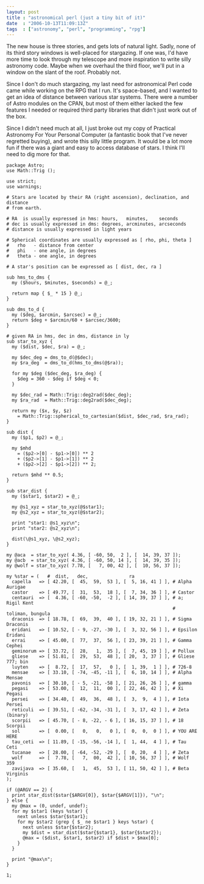```yaml
---
layout: post
title : "astronomical perl (just a tiny bit of it)"
date  : "2006-10-13T11:09:13Z"
tags  : ["astronomy", "perl", "programming", "rpg"]
---
```

The new house is three stories, and gets lots of natural light.  Sadly, none of
its third story windows is well-placed for stargazing.  If one was, I'd have
more time to look through my telescope and more inspiration to write silly
astronomy code.  Maybe when we overhaul the third floor, we'll put in a window
on the slant of the roof.  Probably not.

Since I don't do much stargazing, my last need for astronomical Perl code came
while working on the RPG that I run.  It's space-based, and I wanted to get an
idea of distance between various star systems.  There were a number of Astro
modules on the CPAN, but most of them either lacked the few features I needed
or required third party libraries that didn't just work out of the box.

Since I didn't need much at all, I just broke out my copy of Practical
Astronomy For Your Personal Computer (a fantastic book that I've never
regretted buying), and wrote this silly little program.  It would be a lot more
fun if there was a giant and easy to access database of stars.  I think I'll
need to dig more for that.

    package Astro;
    use Math::Trig ();

    use strict;
    use warnings;

    # Stars are located by their RA (right ascension), declination, and distance
    # from earth.

    # RA  is usually expressed in hms: hours,   minutes,    seconds
    # dec is usually expressed in dms: degrees, arcminutes, arcseconds
    # distance is usually expressed in light years

    # Spherical coordinates are usually expressed as [ rho, phi, theta ]
    #   rho   - distance from center
    #   phi   - one angle, in degrees
    #   theta - one angle, in degrees

    # A star's position can be expressed as [ dist, dec, ra ]

    sub hms_to_dms {
      my ($hours, $minutes, $seconds) = @_;

      return map { $_ * 15 } @_;
    }

    sub dms_to_d {
      my ($deg, $arcmin, $arcsec) = @_;
      return $deg + $arcmin/60 + $arcsec/3600;
    }

    # given RA in hms, dec in dms, distance in ly
    sub star_to_xyz {
      my ($dist, $dec, $ra) = @_;

      my $dec_deg = dms_to_d(@$dec);
      my $ra_deg  = dms_to_d(hms_to_dms(@$ra));

      for my $deg ($dec_deg, $ra_deg) {
        $deg = 360 - $deg if $deg < 0;
      }

      my $dec_rad = Math::Trig::deg2rad($dec_deg);
      my $ra_rad  = Math::Trig::deg2rad($dec_deg);

      return my ($x, $y, $z)
        = Math::Trig::spherical_to_cartesian($dist, $dec_rad, $ra_rad);
    }

    sub dist {
      my ($p1, $p2) = @_;

      my $mhd
        = ($p2->[0] - $p1->[0]) ** 2
        + ($p2->[1] - $p1->[1]) ** 2
        + ($p2->[2] - $p1->[2]) ** 2;

      return $mhd ** 0.5;
    }

    sub star_dist {
      my ($star1, $star2) = @_;

      my @s1_xyz = star_to_xyz(@$star1);
      my @s2_xyz = star_to_xyz(@$star2);

      print "star1: @s1_xyz\n";
      print "star2: @s2_xyz\n";

      dist(\@s1_xyz, \@s2_xyz);
    }

    my @aca  = star_to_xyz( 4.36, [ -60, 50,  2 ], [  14, 39, 37 ]);
    my @acb  = star_to_xyz( 4.36, [ -60, 50, 14 ], [  14, 39, 35 ]);
    my @wolf = star_to_xyz( 7.78, [   7, 00, 42 ], [  10, 56, 37 ]);

    my %star = (   #  dist,   dec,               ra
      capella   => [ 42.20, [  45,  59,  53 ], [  5, 16, 41 ] ], # Alpha Aurigae
      castor    => [ 49.77, [  31,  53,  18 ], [  7, 34, 36 ] ], # Castor
      centauri  => [  4.36, [ -60, -50,  -2 ], [ 14, 39, 37 ] ], # a; Rigil Kent
                                                                 # toliman, bungula
      draconis  => [ 18.78, [  69,  39,  40 ], [ 19, 32, 21 ] ], # Sigma Draconis
      eridani   => [ 10.52, [ - 9, -27, -30 ], [  3, 32, 56 ] ], # Epsilon Eridani
      errai     => [ 45.00, [  77,  37,  56 ], [ 23, 39, 21 ] ], # Gamma Cephei
      geminorum => [ 33.72, [  28,   1,  35 ], [  7, 45, 19 ] ], # Pollux
      gliese    => [ 51.81, [  29,  53,  48 ], [ 20,  3, 37 ] ], # Gliese 777; bin
      luyten    => [  8.72, [  17,  57,   0 ], [  1, 39,  1 ] ], # 726-8
      mensae    => [ 33.10, [ -74, -45, -11 ], [  6, 10, 14 ] ], # Alpha Mensae
      pavonis   => [ 30.10, [ - 5, -21, -58 ], [ 21, 26, 26 ] ], # gamma
      pegasi    => [ 53.00, [  12,  11,  00 ], [ 22, 46, 42 ] ], # Xi Pegasi
      persei    => [ 34.40, [  49,  36,  48 ], [  3,  9,  4 ] ], # Iota Persei
      reticuli  => [ 39.51, [ -62, -34, -31 ], [  3, 17, 42 ] ], # Zeta (binary)
      scorpii   => [ 45.70, [ - 8, -22, - 6 ], [ 16, 15, 37 ] ], # 18 Scorpii
      sol       => [  0.00, [   0,   0,   0 ], [  0,  0,  0 ] ], # YOU ARE HERE
      tau_ceti  => [ 11.89, [ -15, -56, -14 ], [  1, 44,  4 ] ], # Tau Ceti
      tucanae   => [ 28.00, [ -64, -52, -29 ], [  0, 20,  4 ] ], # Zeta
      wolf      => [  7.78, [   7,  00,  42 ], [ 10, 56, 37 ] ], # Wolf 359
      zavijava  => [ 35.60, [   1,  45,  53 ], [ 11, 50, 42 ] ], # Beta Virginis
    );

    if (@ARGV == 2) {
      print star_dist($star{$ARGV[0]}, $star{$ARGV[1]}), "\n";
    } else {
      my @max = (0, undef, undef);
      for my $star1 (keys %star) {
        next unless $star{$star1};
        for my $star2 (grep { $_ ne $star1 } keys %star) {
          next unless $star{$star2};
          my $dist = star_dist($star{$star1}, $star{$star2});
          @max = ($dist, $star1, $star2) if $dist > $max[0];
        }
      }

      print "@max\n";
    }

    1;

